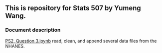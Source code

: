 ## This is repository for **Stats 507** by Yumeng Wang.

### Document description
[PS2, Question 3.ipynb](./PS2_Q3.ipynb) read, clean, and append several data files from the NHANES.